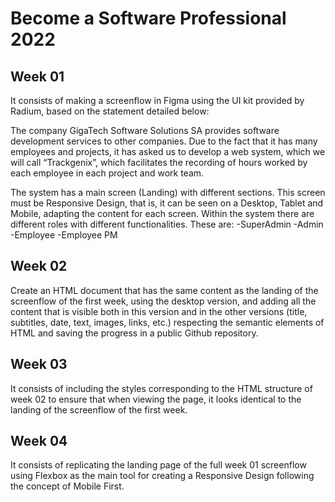 # Become a Software Professional 2022

## Week 01
It consists of making a screenflow in Figma using the UI kit provided by Radium, based on the statement detailed below:

The company GigaTech Software Solutions SA provides software development services to other companies. Due to the fact that it has many employees and projects, it has asked us to develop a web system, which we will call “Trackgenix”, which facilitates the recording of hours worked by each employee in each project and work team.

The system has a main screen (Landing) with different sections.
This screen must be Responsive Design, that is, it can be seen on a Desktop, Tablet and Mobile, adapting the content for each screen.
Within the system there are different roles with different functionalities. These are:
-SuperAdmin
-Admin
-Employee
-Employee PM

## Week 02
Create an HTML document that has the same content as the landing of the screenflow of the first week, using the desktop version, and adding all the content that is visible both in this version and in the other versions (title, subtitles, date, text, images, links, etc.) respecting the semantic elements of HTML and saving the progress in a public Github repository.

## Week 03
It consists of including the styles corresponding to the HTML structure of week 02 to ensure that when viewing the page, it looks identical to the landing of the screenflow of the first week.

## Week 04
It consists of replicating the landing page of the full week 01 screenflow using Flexbox as the main tool for creating a Responsive Design following the concept of Mobile First.